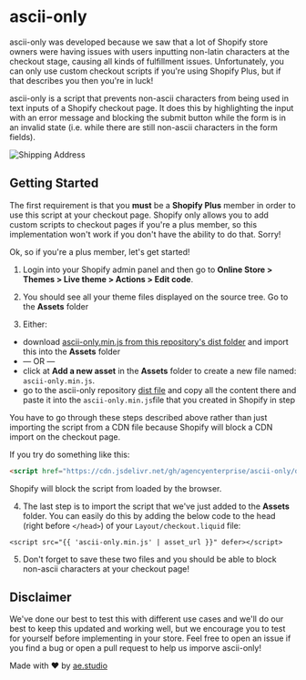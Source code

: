 # ascii-only

ascii-only was developed because we saw that a lot of Shopify store owners were having issues with users inputting non-latin characters at the checkout stage, causing all kinds of fulfillment issues. Unfortunately, you can only use custom checkout scripts if you're using Shopify Plus, but if that describes you then you're in luck!

ascii-only is a script that prevents non-ascii characters from being used in text inputs of a Shopify checkout page. It does this by highlighting the input with an error message and blocking the submit button while the form is in an invalid state (i.e. while there are still non-ascii characters in the form fields).

![Shipping Address](https://i.imgur.com/y1lXT2x.png)

## Getting Started

The first requirement is that you **must** be a **Shopify Plus** member in order to use this script at your checkout page. Shopify only allows you to add custom scripts to checkout pages if you're a plus member, so this implementation won't work if you don't have the ability to do that. Sorry!

Ok, so if you're a plus member, let's get started!

1. Login into your Shopify admin panel and then go to **Online Store > Themes > Live theme > Actions > Edit code**.

2. You should see all your theme files displayed on the source tree. Go to the **Assets** folder

3. Either: 
  - download [ascii-only.min.js from this repository's dist folder](https://github.com/agencyenterprise/ascii-only/tree/master/dist/ascii-only.min.js) and import this into the **Assets** folder 
 - — OR —
  - click at **Add a new asset** in the **Assets** folder to create a new file named: `ascii-only.min.js`.
 - go to the ascii-only repository [dist file](https://github.com/agencyenterprise/ascii-only/tree/master/dist/ascii-only.min.js) and copy all the content there and paste it into the `ascii-only.min.js`file that you created in Shopify in step 


You have to go through these steps described above rather than just importing the script from a CDN file because Shopify will block a CDN import on the checkout page.

If you try do something like this:

```html
<script href="https://cdn.jsdelivr.net/gh/agencyenterprise/ascii-only/dist/ascii-only.min.js"></script>
```

Shopify will block the script from loaded by the browser.


4. The last step is to import the script that we've just added to the **Assets** folder. You can easily do this by adding the below code to the head (right before `</head>`) of your `Layout/checkout.liquid` file:

```liquid
<script src="{{ 'ascii-only.min.js' | asset_url }}" defer></script>
```

5. Don't forget to save these two files and you should be able to block non-ascii characters at your checkout page!

## Disclaimer

We've done our best to test this with different use cases and we'll do our best to keep this updated and working well, but we encourage you to test for yourself before implementing in your store. Feel free to open an issue if you find a bug or open a pull request to help us imporve ascii-only!

Made with ❤️ by [ae.studio](https://ae.studio/)



